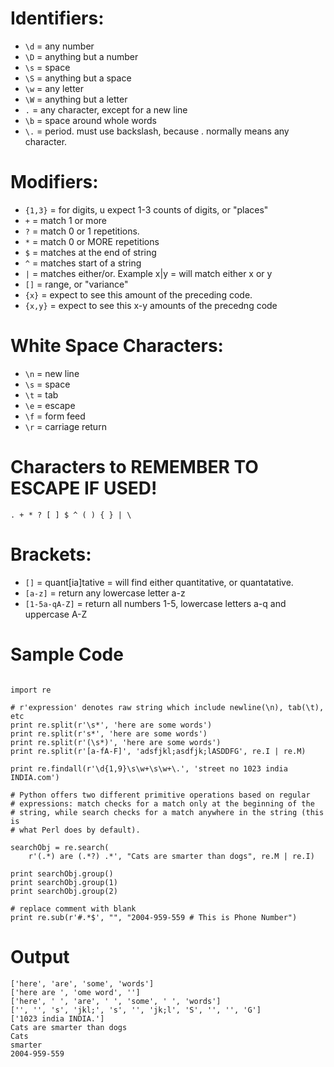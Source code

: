 
# Identifiers:

- `\d` = any number
- `\D` = anything but a number
- `\s` = space
- `\S` = anything but a space
- `\w` = any letter
- `\W` = anything but a letter
- `.`  = any character, except for a new line
- `\b` = space around whole words
- `\.` = period. must use backslash, because . normally means any character.

# Modifiers:

- `{1,3}` = for digits, u expect 1-3 counts of digits, or "places"
- `+` = match 1 or more
- `?`  = match 0 or 1 repetitions.
- `*` = match 0 or MORE repetitions
- `$` = matches at the end of string
- `^` = matches start of a string
- `|` = matches either/or. Example x|y = will match either x or y
- `[]` = range, or "variance"
- `{x}` = expect to see this amount of the preceding code.
- `{x,y}` = expect to see this x-y amounts of the precedng code

# White Space Characters:

- `\n` = new line
- `\s` = space
- `\t` = tab
- `\e` = escape
- `\f` = form feed
- `\r` = carriage return

# Characters to REMEMBER TO ESCAPE IF USED!

```
. + * ? [ ] $ ^ ( ) { } | \
```

# Brackets:

- `[]` = quant[ia]tative = will find either quantitative, or quantatative.
- `[a-z]` = return any lowercase letter a-z
- `[1-5a-qA-Z]` = return all numbers 1-5, lowercase letters a-q and uppercase A-Z

# Sample Code

```

import re

# r'expression' denotes raw string which include newline(\n), tab(\t), etc
print re.split(r'\s*', 'here are some words')
print re.split(r's*', 'here are some words')
print re.split(r'(\s*)', 'here are some words')
print re.split(r'[a-fA-F]', 'adsfjkl;asdfjk;lASDDFG', re.I | re.M)

print re.findall(r'\d{1,9}\s\w+\s\w+\.', 'street no 1023 india INDIA.com')

# Python offers two different primitive operations based on regular
# expressions: match checks for a match only at the beginning of the
# string, while search checks for a match anywhere in the string (this is
# what Perl does by default).

searchObj = re.search(
    r'(.*) are (.*?) .*', "Cats are smarter than dogs", re.M | re.I)

print searchObj.group()
print searchObj.group(1)
print searchObj.group(2)

# replace comment with blank
print re.sub(r'#.*$', "", "2004-959-559 # This is Phone Number")
```

# Output

```
['here', 'are', 'some', 'words']
['here are ', 'ome word', '']
['here', ' ', 'are', ' ', 'some', ' ', 'words']
['', '', 's', 'jkl;', 's', '', 'jk;l', 'S', '', '', 'G']
['1023 india INDIA.']
Cats are smarter than dogs
Cats
smarter
2004-959-559 
```
